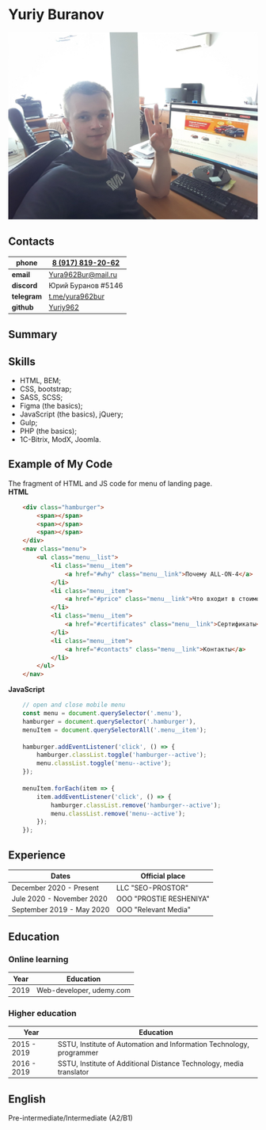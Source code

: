 # Yuriy Buranov

![image](assets/avatar.jpg)
 ## Contacts

| __phone__  | [8 (917) 819-20-62](tel:+79178192062)          |
|------------|------------------------------------------------|
| __email__  | [Yura962Bur@mail.ru](mailto:Yura962Bur@mail.ru)|
|__discord__ | Юрий Буранов #5146							  |
|__telegram__| [t.me/yura962bur](https://t.me/yura962bur)     |
|__github__  | [Yuriy962](https://github.com/Yuriy962)        |



## Summary


## Skills
* HTML, BEM;
* CSS, bootstrap;
* SASS, SCSS;
* Figma (the basics);
* JavaScript (the basics), jQuery;
* Gulp;
* PHP (the basics);
* 1C-Bitrix, ModX, Joomla.

## Example of My Code
The fragment of HTML and JS code for menu of landing page.  
__HTML__
```html
    <div class="hamburger">
        <span></span>
        <span></span>
        <span></span>
    </div>
    <nav class="menu">
        <ul class="menu__list">
            <li class="menu__item">
                <a href="#why" class="menu__link">Почему ALL-ON-4</a>
            </li>
            <li class="menu__item">
                <a href="#price" class="menu__link">Что входит в стоимость</a>
            </li>
            <li class="menu__item">
                <a href="#certificates" class="menu__link">Сертификаты</a>
            </li>
            <li class="menu__item">
                <a href="#contacts" class="menu__link">Контакты</a>
            </li>
        </ul>
    </nav>
```
__JavaScript__
``` javascript
	// open and close mobile menu
    const menu = document.querySelector('.menu'),
    hamburger = document.querySelector('.hamburger'),
    menuItem = document.querySelectorAll('.menu__item');
    
    hamburger.addEventListener('click', () => {
        hamburger.classList.toggle('hamburger--active');
        menu.classList.toggle('menu--active');
    });

    menuItem.forEach(item => {
        item.addEventListener('click', () => {
            hamburger.classList.remove('hamburger--active');
            menu.classList.remove('menu--active');
        });
    });
```

## Experience
| Dates | Official place |
|------------|----------------|
| December 2020 - Present | LLC "SEO-PROSTOR"|
| Jule 2020 - November 2020 | OOO "PROSTIE RESHENIYA" |
| September 2019 - May 2020 | OOO "Relevant Media" |

## Education

### __Online learning__
| Year | Education |
|------------|----------------|
| 2019 | Web-developer, udemy.com |

### __Higher education__
| Year | Education |
|------------|----------------|
|2015 - 2019| SSTU, Institute of Automation and Information Technology, programmer |
|2016 - 2019| SSTU, Institute of Additional Distance Technology, media translator |


## English
Pre-intermediate/Intermediate (A2/B1)